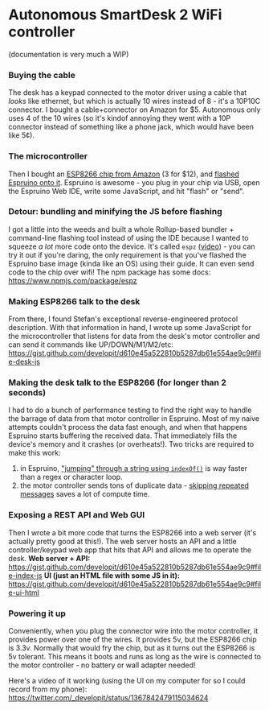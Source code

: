 # Autonomous SmartDesk 2 WiFi controller

(documentation is very much a WIP)

### Buying the cable

The desk has a keypad connected to the motor driver using a cable that *looks* like ethernet, but which is actually 10 wires instead of 8 - it's a 10P10C connector. I bought a cable+connector on Amazon for $5. Autonomous only uses 4 of the 10 wires (so it's kindof annoying they went with a 10P connector instead of something like a phone jack, which would have been like 5¢).

### The microcontroller

Then I bought an [ESP8266 chip from Amazon](https://www.amazon.com/Aceirmc-ESP8266-Internet-Development-Compatible/dp/B07V84VWSM) (3 for $12), and [flashed Espruino onto it](https://www.espruino.com/ESP8266_Flashing). Espruino is awesome - you plug in your chip via USB, open the Espruino Web IDE, write some JavaScript, and hit "flash" or "send".

### Detour: bundling and minifying the JS before flashing

I got a little into the weeds and built a whole Rollup-based bundler + command-line flashing tool instead of using the IDE because I wanted to squeeze *a lot* more code onto the device. It's called `espz` ([video](https://twitter.com/_developit/status/1367657018174148618)) - you can try it out if you're daring, the only requirement is that you've flashed the Espruino base image (kinda like an OS) using their guide. It can even send code to the chip over wifi! The npm package has some docs:
https://www.npmjs.com/package/espz

### Making ESP8266 talk to the desk

From there, I found Stefan's exceptional reverse-engineered protocol description. With that information in hand, I wrote up some JavaScript for the microcontroller that listens for data from the desk's motor controller and can send it commands like UP/DOWN/M1/M2/etc:
https://gist.github.com/developit/d610e45a522810b5287db61e554ae9c9#file-desk-js

### Making the desk talk to the ESP8266 (for longer than 2 seconds)

I had to do a bunch of performance testing to find the right way to handle the barrage of data from that motor controller in Espruino. Most of my naive attempts couldn't process the data fast enough, and when that happens Espruino starts buffering the received data. That immediately fills the device's memory and it crashes (or overheats!). Two tricks are required to make this work:
1. in Espruino, ["jumping" through a string using `indexOf()`](https://gist.github.com/developit/d610e45a522810b5287db61e554ae9c9#file-desk-js-L180) is way faster than a regex or character loop.
2. the motor controller sends tons of duplicate data - [skipping repeated messages](https://gist.github.com/developit/d610e45a522810b5287db61e554ae9c9#file-desk-js-L174-L177) saves a lot of compute time.

### Exposing a REST API and Web GUI

Then I wrote a bit more code that turns the ESP8266 into a web server (it's actually pretty good at this!). The web server hosts an API and a little controller/keypad web app that hits that API and allows me to operate the desk.
**Web server + API:** https://gist.github.com/developit/d610e45a522810b5287db61e554ae9c9#file-index-js
**UI (just an HTML file with some JS in it):** https://gist.github.com/developit/d610e45a522810b5287db61e554ae9c9#file-ui-html

### Powering it up

Conveniently, when you plug the connector wire into the motor controller, it provides power over one of the wires. It provides 5v, but the ESP8266 chip is 3.3v. Normally that would fry the chip, but as it turns out the ESP8266 is 5v tolerant. This means it boots and runs as long as the wire is connected to the motor controller - no battery or wall adapter needed!

Here's a video of it working (using the UI on my computer for so I could record from my phone):
https://twitter.com/_developit/status/1367842479115034624
